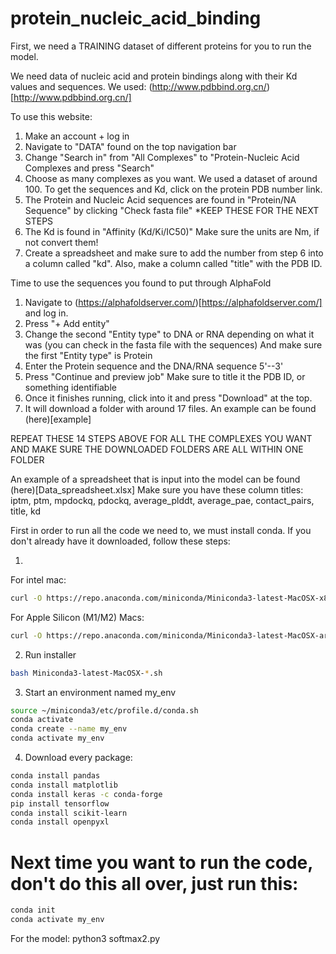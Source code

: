 # protein_nucleic_acid_binding

First, we need a TRAINING dataset of different proteins for you to run the model. 

We need data of nucleic acid and protein bindings along with their Kd values and sequences.
We used: (http://www.pdbbind.org.cn/)[http://www.pdbbind.org.cn/]

To use this website:
1. Make an account + log in
2. Navigate to "DATA" found on the top navigation bar
3. Change "Search in" from "All Complexes" to "Protein-Nucleic Acid Complexes and press "Search"
4. Choose as many complexes as you want. We used a dataset of around 100. To get the sequences and Kd, click on the protein PDB number link.
5. The Protein and Nucleic Acid sequences are found in "Protein/NA Sequence" by clicking "Check fasta file" *KEEP THESE FOR THE NEXT STEPS
6. The Kd is found in "Affinity (Kd/Ki/IC50)" Make sure the units are Nm, if not convert them!
7. Create a spreadsheet and make sure to add the number from step 6 into a column called "kd". Also, make a column called "title" with the PDB ID.

Time to use the sequences you found to put through AlphaFold

1. Navigate to (https://alphafoldserver.com/)[https://alphafoldserver.com/] and log in.
2. Press "+ Add entity"
3. Change the second "Entity type" to DNA or RNA depending on what it was (you can check in the fasta file with the sequences) And make sure the first "Entity type" is Protein
4. Enter the Protein sequence and the DNA/RNA sequence 5'--3'
5. Press "Continue and preview job" Make sure to title it the PDB ID, or something identifiable 
6. Once it finishes running, click into it and press "Download" at the top.
7. It will download a folder with around 17 files. An example can be found (here)[example]

REPEAT THESE 14 STEPS ABOVE FOR ALL THE COMPLEXES YOU WANT AND MAKE SURE THE DOWNLOADED FOLDERS ARE ALL WITHIN ONE FOLDER


An example of a spreadsheet that is input into the model can be found (here)[Data_spreadsheet.xlsx]
Make sure you have these column titles: iptm,	ptm,	mpdockq,	pdockq,	average_plddt,	average_pae,	contact_pairs,	title,	kd


First in order to run all the code we need to, we must install conda. If you don't already have it downloaded, follow these steps:

1.

For intel mac:
```bash
curl -O https://repo.anaconda.com/miniconda/Miniconda3-latest-MacOSX-x86_64.sh
```
For Apple Silicon (M1/M2) Macs:
```bash
curl -O https://repo.anaconda.com/miniconda/Miniconda3-latest-MacOSX-arm64.sh
```

2. Run installer
```bash
bash Miniconda3-latest-MacOSX-*.sh
```

3. Start an environment named my_env
```bash
source ~/miniconda3/etc/profile.d/conda.sh
conda activate
conda create --name my_env
conda activate my_env
```

4. Download every package:
```bash
conda install pandas
conda install matplotlib
conda install keras -c conda-forge
pip install tensorflow
conda install scikit-learn
conda install openpyxl
```

# Next time you want to run the code, don't do this all over, just run this:
```bash
conda init
conda activate my_env
```

For the model:
python3 softmax2.py
